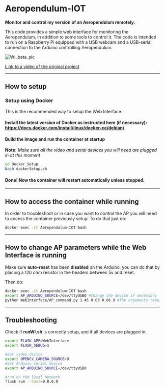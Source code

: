 # Aeropendulum-IOT
**Monitor and control my version of an Aeropendulum remotely.**

This code provides a simple web interface for monitoring the Aeropendulum, in addition to some tools to control it. The code is intended to run on a Raspberry Pi equipped with a USB webcam and a USB-serial connection to the Arduino controlling Aeropendulum.

![WI_beta_pic](https://user-images.githubusercontent.com/25719985/67196905-f7b9ca80-f3fb-11e9-9a70-01eca5c1be0f.png)

[Link to a video of the original project](https://www.youtube.com/watch?v=837XkPRZ9Yc)

---
## How to setup
### Setup using Docker
This is the recommended way to setup the Web Interface.

#### Install the latest version of Docker as instructed here (if necessary): https://docs.docker.com/install/linux/docker-ce/debian/

#### Build the image and run the container at startup
**Note:** *Make sure all the video and serial devices you will need are plugged in at this moment*
```bash
cd Docker_Setup
bash dockerSetup.sh
```
#### Done! Now the container will restart automatically unless stopped.
---
## How to access the container while running
In order to troubleshoot or in case you want to control the AP you will need to access the container previously setup. To do that just do:
```bash
docker exec -it Aeropendulum-IOT bash
```
---
## How to change AP parameters while the Web Interface is running
Make sure **auto-reset** has been **disabled** on the Arduino, you can do that by placing a 120 ohm resistor in the headers between 5v and reset.

Then do:
```bash
docker exec -it Aeropendulum-IOT bash
export AP_ARDUINO_SOURCE=/dev/ttyUSB0 #Change the device if necessary
python WebInterface/AP_command.py 1 45 0.03 0.06 0 #The arguments required in order are: FC (function code 0(off)/1(on)), Target (in degrees), P, I, D
```
---
## Troubleshooting
Check if **runWI.sh** is correctly setup, and if all devices are plugged in.

```bash
export FLASK_APP=WebInterface
export FLASK_DEBUG=1

#Set video device
export OPENCV_CAMERA_SOURCE=0
#Set Arduino serial device
export AP_ARDUINO_SOURCE=/dev/ttyUSB0

#run on the local network
flask run --host=0.0.0.0
```
